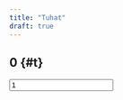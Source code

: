 ```yaml
---
title: "Tuhat"
draft: true
---
```


## 0 {#t}
<script>var n=0;var e=document.getElementById("t");function t(){var t=document.getElementById("n").value;n+=10*t;e.innerText=""+n+" siittiötä"}var r=setInterval(t,10);</script>
<input type="number" id='n' value="1" onkeyup="t()">

